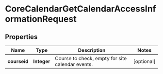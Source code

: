 

# CoreCalendarGetCalendarAccessInformationRequest


## Properties

| Name | Type | Description | Notes |
|------------ | ------------- | ------------- | -------------|
|**courseid** | **Integer** | Course to check, empty for site calendar events. |  [optional] |



